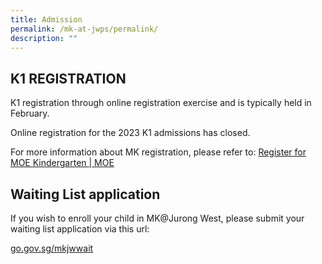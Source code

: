 ```yaml
---
title: Admission
permalink: /mk-at-jwps/permalink/
description: ""
---
```

## K1 REGISTRATION

K1 registration through online registration exercise and is typically held in February.

Online registration for the 2023 K1 admissions has closed. 

For more information about MK registration, please refer to: 
[Register for MOE Kindergarten | MOE](https://www.moe.gov.sg/preschool/moe-kindergarten/register/)

## Waiting List application


If you wish to enroll your child in MK@Jurong West, please submit your waiting list application via this url:

[go.gov.sg/mkjwwait](http://go.gov.sg/mkjwwait)